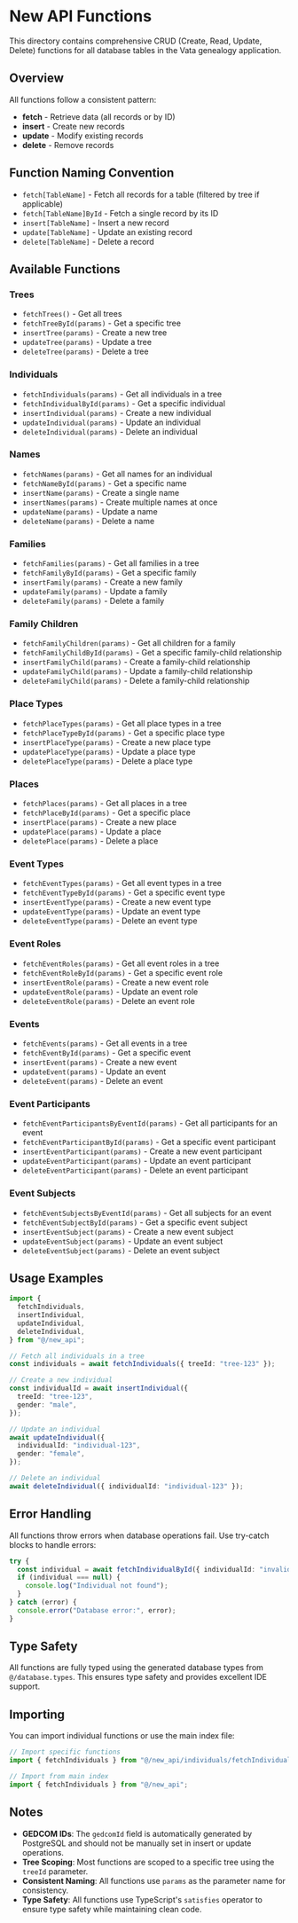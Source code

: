 # New API Functions

This directory contains comprehensive CRUD (Create, Read, Update, Delete) functions for all database tables in the Vata genealogy application.

## Overview

All functions follow a consistent pattern:

- **fetch** - Retrieve data (all records or by ID)
- **insert** - Create new records
- **update** - Modify existing records
- **delete** - Remove records

## Function Naming Convention

- `fetch[TableName]` - Fetch all records for a table (filtered by tree if applicable)
- `fetch[TableName]ById` - Fetch a single record by its ID
- `insert[TableName]` - Insert a new record
- `update[TableName]` - Update an existing record
- `delete[TableName]` - Delete a record

## Available Functions

### Trees

- `fetchTrees()` - Get all trees
- `fetchTreeById(params)` - Get a specific tree
- `insertTree(params)` - Create a new tree
- `updateTree(params)` - Update a tree
- `deleteTree(params)` - Delete a tree

### Individuals

- `fetchIndividuals(params)` - Get all individuals in a tree
- `fetchIndividualById(params)` - Get a specific individual
- `insertIndividual(params)` - Create a new individual
- `updateIndividual(params)` - Update an individual
- `deleteIndividual(params)` - Delete an individual

### Names

- `fetchNames(params)` - Get all names for an individual
- `fetchNameById(params)` - Get a specific name
- `insertName(params)` - Create a single name
- `insertNames(params)` - Create multiple names at once
- `updateName(params)` - Update a name
- `deleteName(params)` - Delete a name

### Families

- `fetchFamilies(params)` - Get all families in a tree
- `fetchFamilyById(params)` - Get a specific family
- `insertFamily(params)` - Create a new family
- `updateFamily(params)` - Update a family
- `deleteFamily(params)` - Delete a family

### Family Children

- `fetchFamilyChildren(params)` - Get all children for a family
- `fetchFamilyChildById(params)` - Get a specific family-child relationship
- `insertFamilyChild(params)` - Create a family-child relationship
- `updateFamilyChild(params)` - Update a family-child relationship
- `deleteFamilyChild(params)` - Delete a family-child relationship

### Place Types

- `fetchPlaceTypes(params)` - Get all place types in a tree
- `fetchPlaceTypeById(params)` - Get a specific place type
- `insertPlaceType(params)` - Create a new place type
- `updatePlaceType(params)` - Update a place type
- `deletePlaceType(params)` - Delete a place type

### Places

- `fetchPlaces(params)` - Get all places in a tree
- `fetchPlaceById(params)` - Get a specific place
- `insertPlace(params)` - Create a new place
- `updatePlace(params)` - Update a place
- `deletePlace(params)` - Delete a place

### Event Types

- `fetchEventTypes(params)` - Get all event types in a tree
- `fetchEventTypeById(params)` - Get a specific event type
- `insertEventType(params)` - Create a new event type
- `updateEventType(params)` - Update an event type
- `deleteEventType(params)` - Delete an event type

### Event Roles

- `fetchEventRoles(params)` - Get all event roles in a tree
- `fetchEventRoleById(params)` - Get a specific event role
- `insertEventRole(params)` - Create a new event role
- `updateEventRole(params)` - Update an event role
- `deleteEventRole(params)` - Delete an event role

### Events

- `fetchEvents(params)` - Get all events in a tree
- `fetchEventById(params)` - Get a specific event
- `insertEvent(params)` - Create a new event
- `updateEvent(params)` - Update an event
- `deleteEvent(params)` - Delete an event

### Event Participants

- `fetchEventParticipantsByEventId(params)` - Get all participants for an event
- `fetchEventParticipantById(params)` - Get a specific event participant
- `insertEventParticipant(params)` - Create a new event participant
- `updateEventParticipant(params)` - Update an event participant
- `deleteEventParticipant(params)` - Delete an event participant

### Event Subjects

- `fetchEventSubjectsByEventId(params)` - Get all subjects for an event
- `fetchEventSubjectById(params)` - Get a specific event subject
- `insertEventSubject(params)` - Create a new event subject
- `updateEventSubject(params)` - Update an event subject
- `deleteEventSubject(params)` - Delete an event subject

## Usage Examples

```typescript
import {
  fetchIndividuals,
  insertIndividual,
  updateIndividual,
  deleteIndividual,
} from "@/new_api";

// Fetch all individuals in a tree
const individuals = await fetchIndividuals({ treeId: "tree-123" });

// Create a new individual
const individualId = await insertIndividual({
  treeId: "tree-123",
  gender: "male",
});

// Update an individual
await updateIndividual({
  individualId: "individual-123",
  gender: "female",
});

// Delete an individual
await deleteIndividual({ individualId: "individual-123" });
```

## Error Handling

All functions throw errors when database operations fail. Use try-catch blocks to handle errors:

```typescript
try {
  const individual = await fetchIndividualById({ individualId: "invalid-id" });
  if (individual === null) {
    console.log("Individual not found");
  }
} catch (error) {
  console.error("Database error:", error);
}
```

## Type Safety

All functions are fully typed using the generated database types from `@/database.types`. This ensures type safety and provides excellent IDE support.

## Importing

You can import individual functions or use the main index file:

```typescript
// Import specific functions
import { fetchIndividuals } from "@/new_api/individuals/fetchIndividuals";

// Import from main index
import { fetchIndividuals } from "@/new_api";
```

## Notes

- **GEDCOM IDs**: The `gedcomId` field is automatically generated by PostgreSQL and should not be manually set in insert or update operations.
- **Tree Scoping**: Most functions are scoped to a specific tree using the `treeId` parameter.
- **Consistent Naming**: All functions use `params` as the parameter name for consistency.
- **Type Safety**: All functions use TypeScript's `satisfies` operator to ensure type safety while maintaining clean code.
